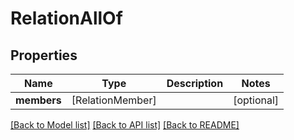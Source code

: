 # RelationAllOf

## Properties
Name | Type | Description | Notes
------------ | ------------- | ------------- | -------------
**members** | [RelationMember] |  | [optional] 

[[Back to Model list]](../README.md#documentation-for-models) [[Back to API list]](../README.md#documentation-for-api-endpoints) [[Back to README]](../README.md)


